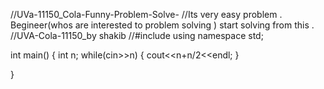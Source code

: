 //UVa-11150_Cola-Funny-Problem-Solve-
//Its very easy problem . Begineer(whos are interested to problem solving ) start solving from this . 
//UVA-Cola-11150_by shakib
//#include<iostream>
using namespace std;

int main()
{
    int n;
    while(cin>>n)
    {
        cout<<n+n/2<<endl;
    }

}
